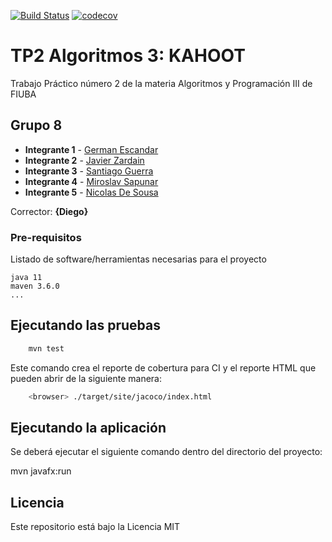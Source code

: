 [![Build Status](https://travis-ci.org/GEscandar/TP2-Kahoot.svg?branch=master)](https://travis-ci.org/GEscandar/TP2-Kahoot)
[![codecov](https://codecov.io/gh/GEscandar/TP2-Kahoot/branch/master/graph/badge.svg)](https://codecov.io/gh/GEscandar/TP2-Kahoot)


# TP2 Algoritmos 3: KAHOOT

Trabajo Práctico número 2 de la materia Algoritmos y Programación III de FIUBA

## Grupo 8

* **Integrante 1** - [German Escandar](https://github.com/GEscandar)
* **Integrante 2** - [Javier Zardain](https://github.com/Jaz05)
* **Integrante 3** - [Santiago Guerra](https://github.com/SantiG95)
* **Integrante 4** - [Miroslav Sapunar](https://github.com/MiroslavSapunar)
* **Integrante 5** - [Nicolas De Sousa](https://github.com/Nicodoxia)

Corrector: **{Diego}**

### Pre-requisitos

Listado de software/herramientas necesarias para el proyecto

```
java 11
maven 3.6.0
...
```

## Ejecutando las pruebas

```bash
    mvn test
```

Este comando crea el reporte de cobertura para CI y el reporte HTML que pueden abrir de la siguiente manera:

```bash
    <browser> ./target/site/jacoco/index.html
```

## Ejecutando la aplicación

Se deberá ejecutar el siguiente comando dentro del directorio del proyecto:

mvn javafx:run

## Licencia

Este repositorio está bajo la Licencia MIT
